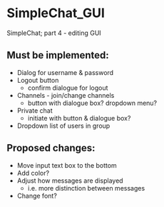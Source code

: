 SimpleChat_GUI
==============
SimpleChat; part 4 - editing GUI

Must be implemented:
-------------------
*   Dialog for username & password
*   Logout button
    *   confirm dialogue for logout
*   Channels - join/change channels
    *   button with dialogue box? dropdown menu?
*   Private chat
    *   initiate with button & dialogue box?
*   Dropdown list of users in group

Proposed changes:
-----------------
*   Move input text box to the bottom
*   Add color?
*   Adjust how messages are displayed
    *   i.e. more distinction between messages
*   Change font?